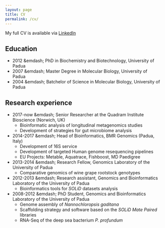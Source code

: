 ```yaml
---
layout: page
title: CV
permalink: /cv/
---
```


My full CV is available via [LinkedIn](https://www.linkedin.com/in/andreatelatin)


## Education

 * 2012 &emdash; PhD in Biochemistry and Biotechnology, University of Padua
 * 2007 &emdash; Master Degree in Molecular Biology, University of Padua
 * 2004 &emdash; Batchelor of Science in Molecular Biology, University of Padua

## Research experience

 * 2017-now &emdash; Senior Researcher at the Quadram Institute Bioscience (Norwich, UK)
   * Bioinformatic analysis of longitudinal metagenomics studies
   * Development of strategies for gut microbiome analysis
 * 2014-2017 &emdash; Head of Bioinformatics, BMR Genomics (Padua, Italy)
   * Development of 16S service
   * Development of targeted Human genome resequencing pipelines
   * EU Projects: Metable, Aquatrace, Fishboost, MD Paedigree
 * 2013-2014 &emdash; Research Fellow, Genomics Laboratory of the University of Padua
   * Comparative genomics of wine grape rootstock genotypes
 * 2012-2013 &emdash; Research assistant, Genomics and Bioinformatics Laboratory of the University of Padua
   * Bioinformatics tools for _SOLiD_ datasets analysis
 * 2008-2012 &emdash; PhD Student, Genomics and Bioinformatics Laboratory of the University of Padua
   * Genome assembly of _Nannochloropsis gaditana_
   * Scaffolding strategy and software based on the _SOLiD Mate Paired_ libraries
   * RNA-Seq of the deep sea bacterium _P. profundum_
 
